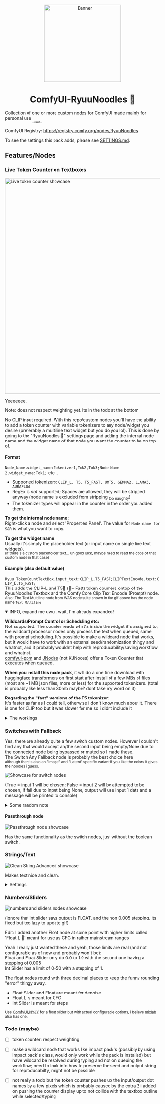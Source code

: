 <p align="center">
  <img src="/assets/ryuunoodles_edited_icon.webp" alt="Banner"  height="250"/>
</p>

<h1 align="center">ComfyUI-RyuuNoodles 🐲</h1>

Collection of one or more custom nodes for ComfyUI made mainly for personal use <sub><sub><sub>...rawr...</sub></sub></sub>

ComfyUI Registry: https://registry.comfy.org/nodes/RyuuNoodles

To see the settings this pack adds, please see [SETTINGS.md](SETTINGS.md).

## Features/Nodes

### Live Token Counter on Textboxes

<p>
  <img src="assets/token_counter_overlay.gif" alt="Live token counter showcase" width="700"/>
</p>

Yeeeeeee.

Note: does not respect weighting yet. Its in the todo at the bottom

No CLIP input required. With this repo/custom nodes you'll have the ability to add a token counter with variable tokenizers to any node/widget you desire (preferably a multiline text widget but you do you lol).
This is done by going to the "RyuuNoodles 🐲" settings page and adding the internal node name and the widget name of that node you want the counter to be on top of.

#### Format

`Node_Name.widget_name:Tokenizer1,Tok2,Tok3;Node Name 2.widget_name:Tok1;` etc...

- Supported tokenizers: `CLIP_L, T5, T5_FAST, UMT5, GEMMA2, LLAMA3, AURAFLOW`
- RegEx is _not_ supported; Spaces are allowed, they will be stripped anyway (node name is excluded from stripping <sub>too naughty</sub>)
- The tokenizer types will appear in the counter in the order you added them.

**To get the internal node name:**  
Right-click a node and select 'Properties Panel'. The value for `Node name for S&R` is what you want to copy.

**To get the widget name:**  
Usually it's simply the placeholder text (or input name on single line text widgets).  
<sub>(if there's a custom placeholder text... uh good luck, maybe need to read the code of that custom node in that case)</sub>

#### Example (also default value)

`Ryuu_TokenCountTextBox.input_text:CLIP_L,T5_FAST;CLIPTextEncode.text:CLIP_L,T5_FAST;`  
This adds the CLIP-L and T5🚀 (🚀= Fast) token counters ontop of the RyuuNoodles Textbox and the Comfy Core Clip Text Encode (Prompt) node.  
<sub>Also: The Text Multiline node from WAS node suite shown in the gif above has the node name `Text Multiline`</sub>

<details open>
<summary>INFO, expand me uwu.. wait, I'm already expanded!</summary>

**Wildcards/Prompt Control or Scheduling etc:**  
Not supported. The counter reads what's inside the widget it's assigned to, the wildcard processor nodes only process the text when queued, same with prompt scheduling. It's possible to make a wildcard node that works, but it would have to work with an external seed/randomization thingy and whatnot, and it probably wouldnt help with reproducability/saving workflow and whatnot.  
[comfyui-ppm](https://github.com/pamparamm/ComfyUI-ppm) and [JNodes](https://github.com/JaredTherriault/ComfyUI-JNodes) (not KJNodes) offer a Token Counter that executes when queued.

**When you install this node pack**, it will do a one time download with huggingface transformers on first start after install of a few MBs of files (most are ~1 MB json files, more or less) for the supported tokenizers. (total is probably like less than 30mb maybe? dont take my word on it)

**Regarding the "fast" versions of the T5 tokenizer:**  
It's faster as far as I could tell, otherwise i don't know much about it. There is one for CLIP too but it was slower for me so i didnt include it
</details>

<details>
<summary>The workings</summary>

Too lazy to add detailed information here but the code to display it on the node is in `tokenCounterOverlay.js` using mainly `nodeType.prototype.onDrawForeground` and the code that turns text into tokens is in `update_token_count.py`

There is a minimal standalone version/script for CLIP-L here:  
<https://gist.github.com/DraconicDragon/10ac26d0d11ea9b14a0edae5d728bc96>
</details>

### Switches with Fallback

Yes, there are already quite a few switch custom nodes. However I couldn't find any that would accept an/the second input being empty/None due to the connected node being bypassed or muted so I made these.  
The Switch Any Fallback node is probably the best choice here  
<sub>although there's also an "Image" and "Latent" specific variant if you like the colors it gives the noodles i guess.</sub>

![Showcase for switch nodes](assets/switches_showcase.png)

(True = input 1 will be chosen; False = input 2 will be attempted to be chosen, if fail due to input being None, output will use input 1 data and a message will be printed to console)

<details>
<summary>Some random note</summary>

I briefly had the idea of allowing the user to add more switch nodes through a yaml with multiple inputs but I think this isn't good for reproducability/sharing the workflow.

A solution to still have a similar kind of thing is making a switch node that would allow a dynamic amount of inputs that increases using an option on the node or increases by 1 as inputs are being populated, however ComfyUI frontend updates are moving fast any changing how inputs work, and it seems like it breaks things like this (as can be seen on the Impact Pack Switch (Any) node as of writing, it doesn't create new inputs anymore) so I'm holding off working on that
</details>

#### Passthrough node

![Passthrough node showcase](assets/passthrough.png)

Has the same functionality as the switch nodes, just without the boolean switch.

### Strings/Text

![Clean String Advanced showcase](assets/Clean_String_Advanced.png)

Makes text nice and clean.

<details>
<summary>Settings</summary>

`strip`:

- Options: `off`, `left`, `right`, `both`  
- Description: Control which side(s) of whitespace to strip from the input string.

`trailing_commas`:

- Options: `off`, `remove`, `add`, `add + space`  
- Description: Remove or add a comma at the end of the input string. Will not add a comma if one already exists, but will add a space if `add + space` is chosen and a comma exists but no space.

`newlines`:

- Options: `off`, `remove empty`, `collapse lines`  
- Description: Control how newlines are handled:  
  - `off` = keep all lines  
  - `remove empty` = drop blank lines  
  - `collapse lines` = join all lines into one

`collapse`:

- Options: `off`, `spaces`, `spaces + commas`  
- Description: Replace multiple subsequently appearing spaces or in combination with commas in the input string with a single occurrence of what's being removed.

`to_lowercase`:

- Options: `true`, `false`  
- Description: Convert all characters in the string to lowercase.

</details>

### Numbers/Sliders

![numbers and sliders nodes showcase](assets/numbers_and_sliders.gif)

(ignore that int slider says output is FLOAT, and the non 0.005 stepping, its fixed but too lazy to update gif)

Edit: I added another Float node at some point with higher limits called 'Float L 🐲' meant for use as CFG in rather mainstream ranges

Yeah I really just wanted these and yeah, those limits are real (and not configurable as of now and probably won't be):  
Float and Float Slider only do 0.0 to 1.0 with the second one having a stepping of 0.005  
Int Slider has a limit of 0–50 with a stepping of 1.

The float nodes round with three decimal places to keep the funny rounding "error" thingy away.

- Float Slider and Float are meant for denoise  
- Float L is meant for CFG  
- Int Slider is meant for steps

<sub>Use [ComfyUI_NYJY](https://github.com/aidenli/ComfyUI_NYJY) for a float slider but with actual configurable options, i believe [mixlab](https://github.com/shadowcz007/comfyui-mixlab-nodes) also has one.</sub>

### Todo (maybe)

- [ ] token counter: respect weighting 

- [ ] make a wildcard node that works like impact pack's (possibly by using impact pack's class, would only work while the pack is installed) but have wildcard be resolved during typing and not on queuing the workflow; need to look into how to preserve the seed and output string for reproducabilty, might not be possible

- [ ] not really a todo but the token counter pushes up the input/output dot names by a few pixels which is probably caused by the extra 2 i added on pushing the counter display up to not collide with the textbox outline while selected/typing